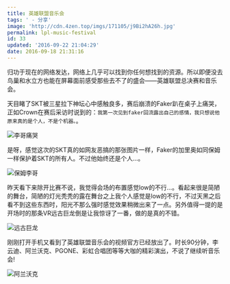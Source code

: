 ```yaml
---
title: 英雄联盟音乐会
tags: ' - 分享'
image: 'http://cdn.4zen.top/imgs/171105/j9Bi2hA26h.jpg'
permalink: lpl-music-festival
id: 33
updated: '2016-09-22 21:04:29'
date: 2016-09-18 21:31:16
---
```


归功于现在的网络发达，网络上几乎可以找到你任何想找到的资源。所以即便没去鸟巢和水立方也能在屏幕面前感受那些去不了的盛会——英雄联盟总决赛和音乐会。

天目睹了SKT被三星拉下神坛心中感触良多，赛后崩溃的Faker趴在桌子上痛哭，正如Crown在赛后采访时说到的：`我第一次见到faker回流露出自己的感情，我只想说他原来真的是个人，不是个机器。`。

![李哥痛哭](http://cdn.4zen.top/imgs/171105/lljClb37gI.gif)

是呀，感觉这次的SKT真的如网友恶搞的那张图片一样，Faker的加里奥如同保姆一样保护着SKT的所有人。不过他始终还是个人...。

![保姆李哥](http://cdn.4zen.top/imgs/171105/cE49123i9A.jpg)

昨天看下来除开比赛不说，我觉得会场的布置感觉low的不行...。看起来很是简陋的舞台，简陋的灯光秃秃的露在舞台之上我个人感觉是low的不行，不过天黑之后看不到这些东西时，阳光不那么强时感觉效果稍微出来了一点。另外值得一提的是开场时的那条VR远古巨龙倒是让我惊讶了一番，做的是真的不错。

![远古巨龙](http://cdn.4zen.top/imgs/171105/Ibae3h6fjk.png)

刚刚打开手机又看到了英雄联盟音乐会的视频官方已经放出了。时长90分钟，李云迪、阿兰沃克、PGONE、彩虹合唱团等等大咖的精彩演出，不说了继续听音乐会!

![阿兰沃克](http://cdn.4zen.top/imgs/171105/K1D0J61Emj.jpg)





